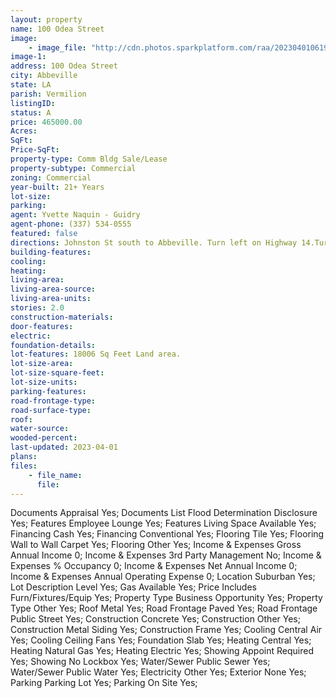 ```yaml
---
layout: property
name: 100 Odea Street 
image:
    - image_file: "http://cdn.photos.sparkplatform.com/raa/20230401061911016710000000.jpg"
image-1:
address: 100 Odea Street
city: Abbeville
state: LA
parish: Vermilion
listingID: 
status: A
price: 465000.00
Acres: 
SqFt: 
Price-SqFt: 
property-type: Comm Bldg Sale/Lease
property-subtype: Commercial
zoning: Commercial
year-built: 21+ Years
lot-size: 
parking: 
agent: Yvette Naquin - Guidry
agent-phone: (337) 534-0555
featured: false
directions: Johnston St south to Abbeville. Turn left on Highway 14.Turn right onto N John M Hardy Dr.Turn left onto Charity St Turn left onto Odea St Church is on the right.
building-features: 
cooling: 
heating: 
living-area: 
living-area-source: 
living-area-units: 
stories: 2.0
construction-materials: 
door-features: 
electric: 
foundation-details: 
lot-features: 18006 Sq Feet Land area.
lot-size-area: 
lot-size-square-feet: 
lot-size-units: 
parking-features: 
road-frontage-type: 
road-surface-type: 
roof: 
water-source: 
wooded-percent: 
last-updated: 2023-04-01
plans: 
files:
    - file_name:
      file:
---
```

Documents	Appraisal	Yes;
Documents List	Flood Determination Disclosure	Yes;
Features	Employee Lounge	Yes;
Features	Living Space Available	Yes;
Financing	Cash	Yes;
Financing	Conventional	Yes;
Flooring	Tile	Yes;
Flooring	Wall to Wall Carpet	Yes;
Flooring	Other	Yes;
Income & Expenses	Gross Annual Income	0;
Income & Expenses	3rd Party Management	No;
Income & Expenses	% Occupancy	0;
Income & Expenses	Net Annual Income	0;
Income & Expenses	Annual Operating Expense	0;
Location	Suburban	Yes;
Lot Description	Level	Yes;
Gas	Available	Yes;
Price Includes	Furn/Fixtures/Equip	Yes;
Property Type	Business Opportunity	Yes;
Property Type	Other	Yes;
Roof	Metal	Yes;
Road Frontage	Paved	Yes;
Road Frontage	Public Street	Yes;
Construction	Concrete	Yes;
Construction	Other	Yes;
Construction	Metal Siding	Yes;
Construction	Frame	Yes;
Cooling	Central Air	Yes;
Cooling	Ceiling Fans	Yes;
Foundation	Slab	Yes;
Heating	Central	Yes;
Heating	Natural Gas	Yes;
Heating	Electric	Yes;
Showing	Appoint Required	Yes;
Showing	No Lockbox	Yes;
Water/Sewer	Public Sewer	Yes;
Water/Sewer	Public Water	Yes;
Electricity	Other	Yes;
Exterior	None	Yes;
Parking	Parking Lot	Yes;
Parking	On Site	Yes;

